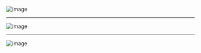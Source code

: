 ![image](https://github.com/user-attachments/assets/eb0c9bd4-8e0e-4cf1-bf9c-a438fe6d701a)
***
![image](https://github.com/user-attachments/assets/9fd57d30-a2ab-4681-9451-99cc8c7a5a31)
***
![image](https://github.com/user-attachments/assets/bc5c598a-cb65-43b2-9ea6-a61644616c1d)
